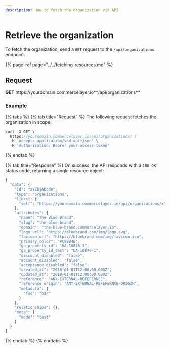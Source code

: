 ```yaml
---
description: How to fetch the organization via API
---
```


# Retrieve the organization

To fetch the organization, send a `GET` request to the `/api/organizations` endpoint.

{% page-ref page="../../fetching-resources.md" %}

## Request

**GET** https://<i></i>yourdomain.commercelayer.io**/api/organizations**

### **Example**

{% tabs %}
{% tab title="Request" %}
The following request fetches the organization in scope:

```javascript
curl -X GET \
  https://yourdomain.commercelayer.io/api/organizations/ \
  -H 'Accept: application/vnd.api+json' \
  -H 'Authorization: Bearer your-access-token'
```
{% endtab %}

{% tab title="Response" %}
On success, the API responds with a `200 OK` status code, returning a single resource object:

```javascript
{
  "data": {
    "id": "xYZkjABcde",
    "type": "organizations",
    "links": {
      "self": "https://yourdomain.commercelayer.io/api/organizations/xYZkjABcde"
    },
    "attributes": {
      "name": "The Blue Brand",
      "slug": "the-blue-brand",
      "domain": "the-blue-brand.commercelayer.io",
      "logo_url": "https://bluebrand.com/img/logo.svg",
      "favicon_url": "https://bluebrand.com/img/favicon.ico",
      "primary_color": "#C8984E",
      "ga_property_id": "UA-10876-1",
      "ga_property_id_test": "UA-10876-1",
      "discount_disabled": "false",
      "account_disabled": "false",
      "acceptance_disabled": "false",
      "created_at": "2018-01-01T12:00:00.000Z",
      "updated_at": "2018-01-01T12:00:00.000Z",
      "reference": "ANY-EXTERNAL-REFEFERNCE",
      "reference_origin": "ANY-EXTERNAL-REFEFERNCE-ORIGIN",
      "metadata": {
        "foo": "bar"
      }
    },
    "relationships": {},
    "meta": {
      "mode": "test"
    }
  }
}
```
{% endtab %}
{% endtabs %}

